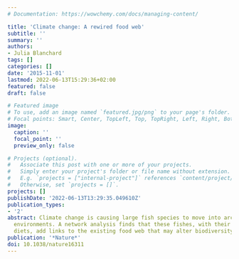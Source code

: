 ```yaml
---
# Documentation: https://wowchemy.com/docs/managing-content/

title: 'Climate change: A rewired food web'
subtitle: ''
summary: ''
authors:
- Julia Blanchard
tags: []
categories: []
date: '2015-11-01'
lastmod: 2022-06-13T15:29:36+02:00
featured: false
draft: false

# Featured image
# To use, add an image named `featured.jpg/png` to your page's folder.
# Focal points: Smart, Center, TopLeft, Top, TopRight, Left, Right, BottomLeft, Bottom, BottomRight.
image:
  caption: ''
  focal_point: ''
  preview_only: false

# Projects (optional).
#   Associate this post with one or more of your projects.
#   Simply enter your project's folder or file name without extension.
#   E.g. `projects = ["internal-project"]` references `content/project/deep-learning/index.md`.
#   Otherwise, set `projects = []`.
projects: []
publishDate: '2022-06-13T13:29:35.049610Z'
publication_types:
- '2'
abstract: Climate change is causing large fish species to move into arctic marine
  environments. A network analysis finds that these fishes, with their generalist
  diets, add links to the existing food web that may alter biodiversity and web stability.
publication: '*Nature*'
doi: 10.1038/nature16311
---
```

